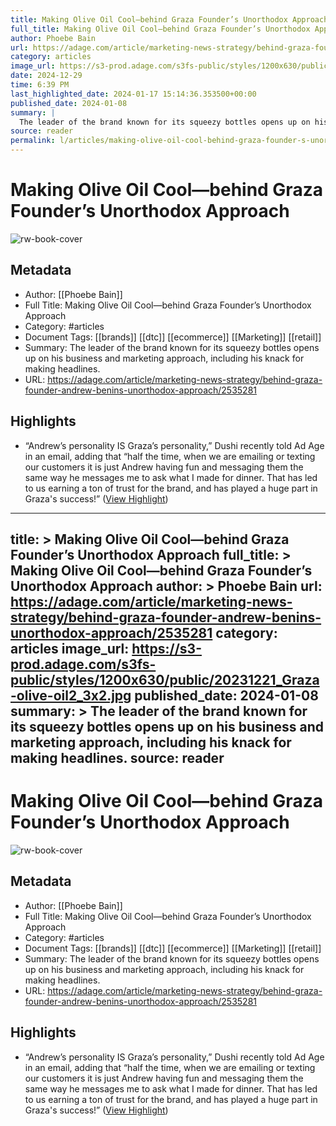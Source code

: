 ```yaml
---
title: Making Olive Oil Cool—behind Graza Founder’s Unorthodox Approach
full_title: Making Olive Oil Cool—behind Graza Founder’s Unorthodox Approach
author: Phoebe Bain
url: https://adage.com/article/marketing-news-strategy/behind-graza-founder-andrew-benins-unorthodox-approach/2535281
category: articles
image_url: https://s3-prod.adage.com/s3fs-public/styles/1200x630/public/20231221_Graza-olive-oil2_3x2.jpg
date: 2024-12-29
time: 6:39 PM
last_highlighted_date: 2024-01-17 15:14:36.353500+00:00
published_date: 2024-01-08
summary: |
  The leader of the brand known for its squeezy bottles opens up on his business and marketing approach, including his knack for making headlines.
source: reader
permalink: l/articles/making-olive-oil-cool-behind-graza-founder-s-unorthodox-approach
---
```

# Making Olive Oil Cool—behind Graza Founder’s Unorthodox Approach

![rw-book-cover](https://s3-prod.adage.com/s3fs-public/styles/1200x630/public/20231221_Graza-olive-oil2_3x2.jpg)

## Metadata
- Author: [[Phoebe Bain]]
- Full Title: Making Olive Oil Cool—behind Graza Founder’s Unorthodox Approach
- Category: #articles
- Document Tags: [[brands]] [[dtc]] [[ecommerce]] [[Marketing]] [[retail]] 
- Summary: The leader of the brand known for its squeezy bottles opens up on his business and marketing approach, including his knack for making headlines.
- URL: https://adage.com/article/marketing-news-strategy/behind-graza-founder-andrew-benins-unorthodox-approach/2535281

## Highlights
- “Andrew’s personality IS Graza’s personality,” Dushi recently told Ad Age in an email, adding that “half the time, when we are emailing or texting our customers it is just Andrew having fun and messaging them the same way he messages me to ask what I made for dinner. That has led to us earning a ton of trust for the brand, and has played a huge part in Graza's success!” ([View Highlight](https://read.readwise.io/read/01hmbznwsx4d39mxsge3b2f478))


---
title: >
  Making Olive Oil Cool—behind Graza Founder’s Unorthodox Approach
full_title: >
  Making Olive Oil Cool—behind Graza Founder’s Unorthodox Approach
author: >
  Phoebe Bain
url: https://adage.com/article/marketing-news-strategy/behind-graza-founder-andrew-benins-unorthodox-approach/2535281
category: articles
image_url: https://s3-prod.adage.com/s3fs-public/styles/1200x630/public/20231221_Graza-olive-oil2_3x2.jpg
published_date: 2024-01-08
summary: >
  The leader of the brand known for its squeezy bottles opens up on his business and marketing approach, including his knack for making headlines.
source: reader
---
# Making Olive Oil Cool—behind Graza Founder’s Unorthodox Approach

![rw-book-cover](https://s3-prod.adage.com/s3fs-public/styles/1200x630/public/20231221_Graza-olive-oil2_3x2.jpg)

## Metadata
- Author: [[Phoebe Bain]]
- Full Title: Making Olive Oil Cool—behind Graza Founder’s Unorthodox Approach
- Category: #articles
- Document Tags: [[brands]] [[dtc]] [[ecommerce]] [[Marketing]] [[retail]] 
- Summary: The leader of the brand known for its squeezy bottles opens up on his business and marketing approach, including his knack for making headlines.
- URL: https://adage.com/article/marketing-news-strategy/behind-graza-founder-andrew-benins-unorthodox-approach/2535281

## Highlights
- “Andrew’s personality IS Graza’s personality,” Dushi recently told Ad Age in an email, adding that “half the time, when we are emailing or texting our customers it is just Andrew having fun and messaging them the same way he messages me to ask what I made for dinner. That has led to us earning a ton of trust for the brand, and has played a huge part in Graza's success!” ([View Highlight](https://read.readwise.io/read/01hmbznwsx4d39mxsge3b2f478))


